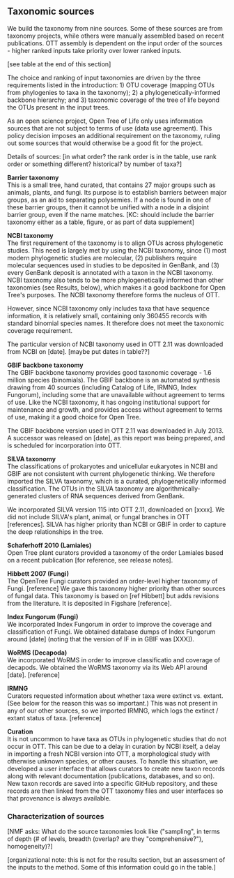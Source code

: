 ## Taxonomic sources

We build the taxonomy from nine sources. Some of these sources are from
taxonomy projects, while others were manually assembled based on recent
publications.
OTT assembly is dependent on the input order of the sources - higher ranked inputs take priority over lower ranked inputs.

[see table at the end of this section]


The choice and ranking of input taxonomies are driven by the three
requirements listed in the introduction: 1) OTU coverage (mapping OTUs
from phylogenies to taxa in the taxonomy); 2) a phylogenetically-informed
backbone hierarchy; and 3) taxonomic coverage
of the tree of life beyond the OTUs present in the input trees.

As an open science project, Open Tree of Life only uses information
sources that are not subject to terms of use (data use agreement).
This policy decision imposes an additional requirement on the
taxonomy, ruling out some sources that would otherwise be a good fit
for the project.


Details of sources: [in what order? the rank order is in the table,
use rank order or something different?  historical? by number of
taxa?]

**Barrier taxonomy**  
This is a small tree, hand curated, that contains 27 major groups such
as animals, plants, and fungi.  Its purpose is to establish barriers
between major groups, as an aid to separating polysemies.  If a node
is found in one of these barrier groups, then it cannot be unified with a
node in a disjoint barrier group, even if the name matches.
[KC: should include the barrier taxonomy either as a table, figure, or as
part of data supplement]

**NCBI taxonomy**  
The first requirement of the taxonomy is to align OTUs across
phylogenetic studies.  This need is largely met by using the NCBI
taxonomy, since (1) most modern phylogenetic studies are molecular,
(2) publishers require molecular sequences used in studies to be
deposited in GenBank, and (3) every GenBank deposit is annotated with
a taxon in the NCBI taxonomy.  NCBI taxonomy also tends to be more
phylogenetically informed than other taxonomies (see Results, below),
which makes it a good backbone for Open Tree's purposes. The NCBI
taxonomy therefore forms the nucleus of OTT.

However, since NCBI taxonomy only includes taxa that have sequence
information, it is relatively small, containing only 360455 records
with standard binomial species
names. It therefore does not meet the taxonomic coverage requirement.

The particular version of NCBI taxonomy used in OTT 2.11 was
downloaded from NCBI on [date].  [maybe put dates in table??]


**GBIF backbone taxonomy**  
The GBIF backbone taxonomy provides good taxonomic coverage - 1.6
million species (binomials).  The GBIF backbone is an automated
synthesis drawing from 40 sources (including Catalog of Life, IRMNG,
Index Fungorum), including some that are unavailable without agreement
to terms of use.  Like the NCBI taxonomy, it has ongoing institutional
support for maintenance and growth, and provides access without
agreement to terms of use, making it a good choice for Open Tree.

The GBIF backbone version used in OTT 2.11 was downloaded in July
2013.  A successor was released on [date], as this report was being
prepared, and is scheduled for incorporation into OTT.



**SILVA taxonomy**  
The classifications of prokaryotes and unicellular eukaryotes in NCBI and GBIF are
not consistent with current phylogenetic thinking. We therefore imported the
SILVA taxonomy, which is a curated, phylogenetically informed classification.
The OTUs in the SILVA  taxonomy are algorithmically-generated clusters of RNA
sequences derived from GenBank.

We incorporated SILVA version 115 into OTT 2.11, downloaded on [xxxx].
We did not include SILVA's plant, animal, or fungal branches in OTT
[references]. SILVA has higher priority than NCBI or GBIF in order to
capture the deep relationships in the tree.


**Schaferhoff 2010 (Lamiales)**  
Open Tree plant curators provided a taxonomy of the order Lamiales based
on a recent publication [for reference, see release notes].


**Hibbett 2007 (Fungi)**  
The OpenTree Fungi curators provided an order-level
higher taxonomy of Fungi.  [reference] We gave this
taxonomy higher priority than other sources of fungal data. This taxonomy
is based on [ref Hibbett] but adds revisions from the literature.
It is deposited in Figshare [reference].


**Index Fungorum (Fungi)**  
We incorporated Index Fungorum in order to improve the coverage and
classification of Fungi. We obtained database dumps of Index Fungorum
around [date] (noting that the version of IF in in GBIF was [XXX]).


**WoRMS (Decapoda)**  
We incorporated WoRMS in order to improve classificatio and coverage of
decapods.  We obtained the WoRMS taxonomy
via its Web API around [date].  [reference]


**IRMNG**  
Curators requested information about whether taxa were extinct
vs. extant.  (See below for the reason this was so important.) This
was not present in any of our other sources, so we imported IRMNG,
which logs the extinct / extant status of taxa.
[reference]


**Curation**  
It is not uncommon to have taxa as OTUs in
phylogenetic studies that do not occur in OTT.  This can be due to a
delay in curation by NCBI itself, a delay in importing a fresh NCBI
version into OTT, a morphological study with otherwise unknown
species, or other causes.  To handle this situation, we developed
a user interface that allows curators to create new taxon records along with relevant
documentation (publications, databases, and so on).  New taxon records
are saved into a specific GitHub repository, and these records are then
linked from the OTT taxonomy files and user interfaces so that
provenance is always available.


### Characterization of sources

[NMF asks: What do the source taxonomies look like ("sampling", in
terms of depth (# of levels, breadth (overlap? are they
"comprehensive?"), homogeneity)?]

[organizational note: this is not for the results section, but an
assessment of the inputs to the method.  Some of this information
could go in the table.]
